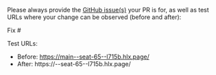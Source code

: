 Please always provide the [GitHub issue(s)](../issues) your PR is for, as well as test URLs where your change can be observed (before and after):

Fix #<gh-issue-id>

Test URLs:
- Before: https://main--seat-65--l715b.hlx.page/
- After: https://<branch>--seat-65--l715b.hlx.page/
